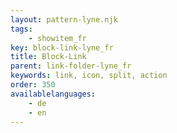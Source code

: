 ```yaml
---
layout: pattern-lyne.njk
tags: 
    - showitem_fr
key: block-link-lyne_fr
title: Block-Link
parent: link-folder-lyne_fr
keywords: link, icon, split, action
order: 350
availablelanguages: 
    - de
    - en
---
```

